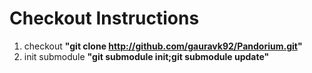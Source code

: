 # Checkout Instructions

1. checkout          **"git clone http://github.com/gauravk92/Pandorium.git"**
2. init submodule    **"git submodule init;git submodule update"**
